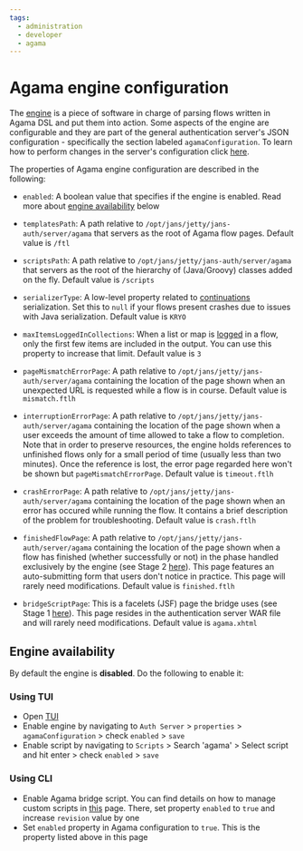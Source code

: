 ```yaml
---
tags:
  - administration
  - developer
  - agama
---
```


# Agama engine configuration

The [engine](README.md#agama-engine) is a piece of software in charge of parsing flows written in Agama DSL and put them into action. Some aspects of the engine are configurable and they are part of the general authentication server's JSON configuration - specifically the section labeled `agamaConfiguration`. To learn how to perform changes in the server's configuration click [here](../../config-guide/jans-cli/cli-jans-authorization-server.md).

The properties of Agama engine configuration are described in the following:

- `enabled`: A boolean value that specifies if the engine is enabled. Read more about [engine availability](#engine-availability) below 

- `templatesPath`: A path relative to `/opt/jans/jetty/jans-auth/server/agama` that servers as the root of Agama flow pages. Default value is `/ftl`

- `scriptsPath`: A path relative to `/opt/jans/jetty/jans-auth/server/agama` that servers as the root of the hierarchy of (Java/Groovy) classes added on the fly. Default value is `/scripts`

- `serializerType`: A low-level property related to [continuations](./hello-world-closer.md#stage-2) serialization. Set this to `null` if your flows present crashes due to issues with Java serialization. Default value is `KRYO`

- `maxItemsLoggedInCollections`: When a list or map is [logged](./dsl.md#logging) in a flow, only the first few items are included in the output. You can use this property to increase that limit. Default value is `3`

- `pageMismatchErrorPage`: A path relative to `/opt/jans/jetty/jans-auth/server/agama` containing the location of the page shown when an unexpected URL is requested while a flow is in course. Default value is `mismatch.ftlh`

- `interruptionErrorPage`: A path relative to `/opt/jans/jetty/jans-auth/server/agama` containing the location of the page shown when a user exceeds the amount of time allowed to take a flow to completion. Note that in order to preserve resources, the engine holds references to unfinished flows only for a small period of time (usually less than two minutes). Once the reference is lost, the error page regarded here won't be shown but `pageMismatchErrorPage`. Default value is `timeout.ftlh`

- `crashErrorPage`: A path relative to `/opt/jans/jetty/jans-auth/server/agama` containing the location of the page shown when an error has occured while running the flow. It contains a brief description of the problem for troubleshooting. Default value is `crash.ftlh`

- `finishedFlowPage`:  A path relative to `/opt/jans/jetty/jans-auth/server/agama` containing the location of the page shown when a flow has finished (whether successfully or not) in the phase handled exclusively by the engine (see Stage 2 [here](./hello-world-closer.md)). This page features an auto-submitting form that users don't notice in practice. This page will rarely need modifications. Default value is `finished.ftlh`

- `bridgeScriptPage`: This is a facelets (JSF) page the bridge uses (see Stage 1 [here](./hello-world-closer.md)). This page resides in the authentication server WAR file and will rarely need modifications. Default value is `agama.xhtml`

<!--
- `defaultResponseHeaders`: A JSON object : {
            "Expires": "0"
        }-->
        
## Engine availability

By default the engine is **disabled**. Do the following to enable it: <!--It might be the case your administrator temporarily disabled Agama. Do the following to restore its availability:-->

### Using TUI

- Open [TUI](../../config-guide/jans-tui/README.md)
- Enable engine by navigating to `Auth Server` > `properties` > `agamaConfiguration` > check `enabled` > `save`
- Enable script by navigating to `Scripts` > Search 'agama' > Select script and hit enter > check `enabled` > `save` 

### Using CLI

- Enable Agama bridge script. You can find details on how to manage custom scripts in [this](../../config-guide/jans-cli/cli-custom-scripts.md) page. There, set property `enabled` to `true` and increase `revision` value by one
- Set `enabled` property in Agama configuration to `true`. This is the property listed above in this page
